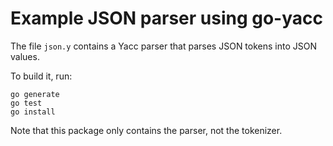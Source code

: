 # Example JSON parser using go-yacc

The file `json.y` contains a Yacc parser that parses JSON tokens into
JSON values.

To build it, run:

```
go generate
go test
go install
```

Note that this package only contains the parser, not the tokenizer.